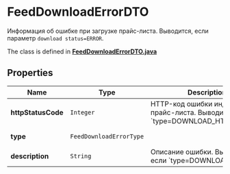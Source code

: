 

# FeedDownloadErrorDTO

Информация об ошибке при загрузке прайс-листа. Выводится, если параметр `download status=ERROR`. 

The class is defined in **[FeedDownloadErrorDTO.java](../../src/main/java/org/openapitools/model/FeedDownloadErrorDTO.java)**

## Properties

Name | Type | Description | Notes
------------ | ------------- | ------------- | -------------
**httpStatusCode** | `Integer` | HTTP-код ошибки индексации прайс-листа. Выводится, если &#x60;type&#x3D;DOWNLOAD_HTTP_ERROR&#x60;.  |  [optional property]
**type** | `FeedDownloadErrorType` |  |  [optional property]
**description** | `String` | Описание ошибки. Выводится, если &#x60;type&#x3D;DOWNLOAD_ERROR&#x60;.  |  [optional property]





